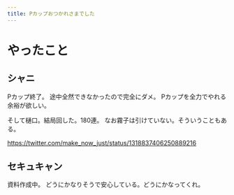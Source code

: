 ```yaml
---
title: Pカップおつかれさまでした
---
```


# やったこと

## シャニ

Pカップ終了。
途中全然できなかったので完全にダメ。
Pカップを全力でやれる余裕が欲しい。

そして樋口。結局回した。180連。
なお霧子は引けていない。そういうこともある。

<https://twitter.com/make_now_just/status/1318837406250889216>

## セキュキャン

資料作成中。
どうにかなりそうで安心している。どうにかなってくれ。
